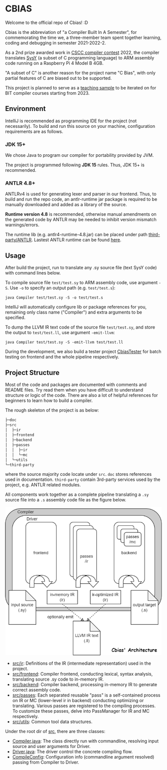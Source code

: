 # CBIAS

Welcome to the official repo of Cbias! :D 

Cbias is the abbreviation of "a Compiler Built In A Semester", for commemorating the
time we, a three-member team spent together learning, coding and debugging in semester 2021-2022-2.

As a 2nd prize awarded work in [CSCC compiler contest](https://compiler.educg.net/) 2022, the compiler translates 
[SysY](doc/ref/SysY2022-lang-def.pdf) (a subset of C programming language) to ARM assembly code running on a Raspberry 
Pi 4 Model B 4GB. 

"A subset of C" is another reason for the project name "C Bias", with only partial features of C
are biased out to be supported.

This project is planned to serve as a [teaching sample](https://github.com/BIT-SYS/SuperCC) to be iterated on
for BIT compiler courses starting from 2023.

## Environment

IntelliJ is recommended as programming IDE for the project (not necessarily). To build and run
this source on your machine, configuration requirements are as follows.

### JDK 15+

We chose Java to program our compiler for portability provided by JVM.

The project is programmed following **JDK 15** rules. Thus, JDK 15+ is recommended.

### ANTLR 4.8+

ANTLRv4 is used for generating lexer and parser in our frontend. Thus, to build and run
the repo code, an antlr-runtime jar package is required to be manually downloaded and added
as a library of the source.

**Runtime version 4.8** is recommended, otherwise manual amendments on the generated code by ANTLR 
may be needed to inhibit version mismatch warnings/errors.

The runtime lib (e.g. antlr4-runtime-4.8.jar) can be placed under path 
[third-party/ANTLR](third-party/ANTLR). Lastest ANTLR runtime can be found [here](https://www.antlr.org/download.html).

## Usage

After build the project, run to translate any .sy source file (text SysY code) with command lines
below.

To compile source file `test/test.sy` to ARM assembly code, use argument `-S`. 
Use `-o` to specify an output path (e.g. `test/test.s`):
```
java Compiler test/test.sy -S -o test/test.s
```
IntelliJ will automatically configure lib or 
package references for you, remaining only class name ("Compiler") and extra arguments to be specified.

To dump the LLVM IR text code of the source file `test/test.sy`,
and store the output to `test/test.ll`, use argument `-emit-llvm`:
```
java Compiler test/test.sy -S -emit-llvm test/test.ll
```

During the development, we also build a tester project [CbiasTester](https://github.com/cabinz/cbias-tester) 
for batch testing on frontend and the whole pipeline respectively. 

## Project Structure

Most of the code and packages are documented with comments and README files. Try read them when you have difficult to understand
structure or logic of the code. There are also a lot of helpful references for beginners to learn how to build a compiler.

The rough skeleton of the project is as below: 
```
├─doc
├─src
│  ├─ir
│  ├─frontend
│  ├─backend
│  ├─passes
│  │  ├─ir
│  │  └─mc
│  └─utils
└─third-party
```
where the source majority code locate under `src`. `doc` stores references used in documentation. 
`third-party` contain 3rd-party services used by the project, e.g. ANTLR related modules.

All components work together as a complete pipeline translating a `.sy` source file into a `.s` assembly code file
as the figure below.

![cbias' arch](doc/image/compiler-arch.drawio.png)

* [src/ir](src/ir): Definitions of the IR (intermediate representation) used in the project.
* [src/frontend](src/frontend): Compiler frontend, conducting lexical, syntax analysis, translating source .sy code 
to in-memory IR.
* [src/backend](src/backend): Compiler backend, processing in-memory IR to generate correct assembly code.
* [src/passes](src/passes): Each separated reusable "pass" is a self-contained process on IR or MC
(lower-level ir in backend) conducting optimizing or translating. Various passes are registered to the 
compiling processes. To customize these passes, delve into PassManager for IR and MC respectively.
* [src/utils](src/utils): Common tool data structures.

Under the root dir of [src](src), there are three classes:

* [Compiler.java](src/Compiler.java): The class directly run with commandline, resolving input source and user arguments for Driver.
* [Driver.java](src/Driver.java): The driver control the concrete compiling flow.
* [CompileConfig](src/CompileConfig.java): Configuration info (commandline argument resolved) passing from Compiler to Driver.

